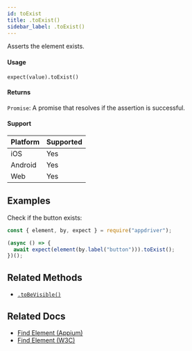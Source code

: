 ```yaml
---
id: toExist
title: .toExist()
sidebar_label: .toExist()
---
```


Asserts the element exists.

#### Usage

```text
expect(value).toExist()
```

#### Returns

`Promise`: A promise that resolves if the assertion is successful.

#### Support

| Platform | Supported |
| -------- | --------- |
| iOS      | Yes       |
| Android  | Yes       |
| Web      | Yes       |

## Examples

Check if the button exists:

```javascript
const { element, by, expect } = require("appdriver");

(async () => {
  await expect(element(by.label("button"))).toExist();
})();
```

## Related Methods

- [`.toBeVisible()`](./toBeVisible.md)

## Related Docs

- [Find Element (Appium)](http://appium.io/docs/en/commands/element/find-element/)
- [Find Element (W3C)](https://www.w3.org/TR/webdriver/#find-element)